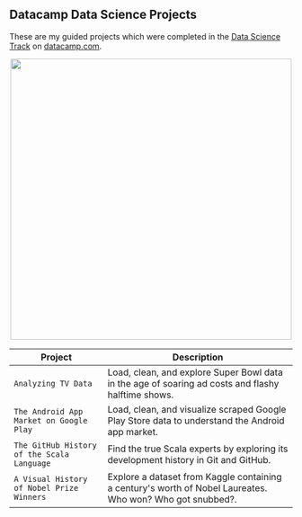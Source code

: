 ## Datacamp Data Science Projects
These are my guided projects which were completed in the [Data Science Track](https://www.datacamp.com/tracks/data-scientist-with-python) on [datacamp.com](https://www.datacamp.com).
<p align="center"> 
<img src="https://www.datacamp.com/datacamp.png?v=20102020" width="500">
</p>

| Project | Description |
| ------- | ----------- |
| `Analyzing TV Data` | Load, clean, and explore Super Bowl data in the age of soaring ad costs and flashy halftime shows. |
| `The Android App Market on Google Play` | Load, clean, and visualize scraped Google Play Store data to understand the Android app market. |
| `The GitHub History of the Scala Language` | Find the true Scala experts by exploring its development history in Git and GitHub. |
| `A Visual History of Nobel Prize Winners` | Explore a dataset from Kaggle containing a century's worth of Nobel Laureates. Who won? Who got snubbed?. |